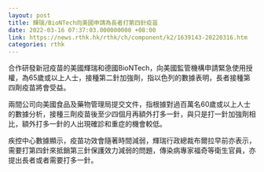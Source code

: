 ```yaml
---
layout: post
title: 輝瑞/BioNTech向美國申請為長者打第四針疫苗
date: 2022-03-16 07:37:03.000000000 +08:00
link: https://news.rthk.hk/rthk/ch/component/k2/1639143-20220316.htm
categories: rthk
---
```


合作研發新冠疫苗的美國輝瑞和德國BioNTech，向美國監管機構申請緊急使用授權，為65歲或以上人士，接種第二針加強劑，指以色列的數據表明，長者接種第四劑疫苗將會受益。

兩間公司向美國食品及藥物管理局提交文件，指根據對過百萬名60歲或以上人士的數據分析，接種三劑疫苗後至少四個月再額外打多一針，與只是打一針加強劑相比，額外打多一針的人出現確診和重症的機會較低。

疾控中心數據顯示，疫苗功效會隨著時間減弱，輝瑞行政總裁布爾拉早前亦表示，需要打第四針來抵銷第三針保護效力減弱的問題，傳染病專家福奇等衛生官員，亦提出長者或者需要打多一針。
